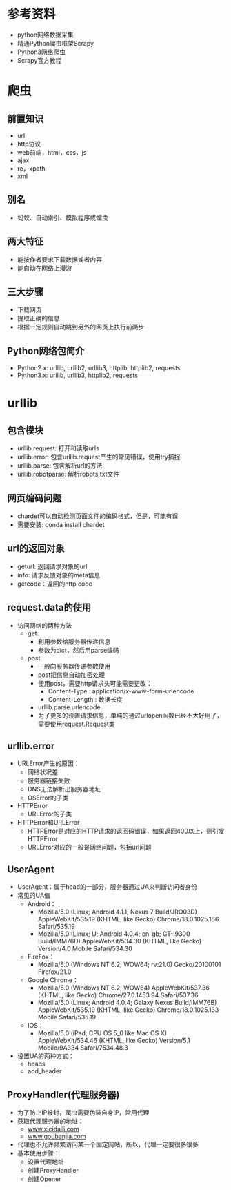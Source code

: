 # 参考资料
- python网络数据采集
- 精通Python爬虫框架Scrapy
- Python3网络爬虫
- Scrapy官方教程

# 爬虫
## 前置知识
- url
- http协议
- web前端，html，css，js
- ajax
- re，xpath
- xml
## 别名
- 蚂蚁、自动索引、模拟程序或蠕虫
## 两大特征
- 能按作者要求下载数据或者内容
- 能自动在网络上漫游
## 三大步骤
- 下载网页
- 提取正确的信息
- 根据一定规则自动跳到另外的网页上执行前两步
## Python网络包简介
- Python2.x: urllib, urllib2, urllib3, httplib, httplib2, requests
- Python3.x: urllib, urllib3, httplib2, requests

# urllib
## 包含模块
- urllib.request: 打开和读取urls
- urllib.error: 包含urllib.request产生的常见错误，使用try捕捉
- urllib.parse: 包含解析url的方法
- urllib.robotparse: 解析robots.txt文件
## 网页编码问题
- chardet可以自动检测页面文件的编码格式，但是，可能有误
- 需要安装: conda install chardet
## url的返回对象
- geturl: 返回请求对象的url
- info: 请求反馈对象的meta信息
- getcode：返回的http code
## request.data的使用
- 访问网络的两种方法
    - get:
        - 利用参数给服务器传递信息
        - 参数为dict，然后用parse编码
    - post
        - 一般向服务器传递参数使用
        - post把信息自动加密处理
        - 使用post，需要http请求头可能需要更改：
            - Content-Type : application/x-www-form-urlencode
            - Content-Length : 数据长度
        - urllib.parse.urlencode
        - 为了更多的设置请求信息，单纯的通过urlopen函数已经不大好用了，需要使用request.Request类
## urllib.error
- URLError产生的原因：
    - 网络状况差
    - 服务器链接失败
    - DNS无法解析出服务器地址
    - OSError的子类
- HTTPError
    - URLError的子类
- HTTPError和URLError
    - HTTPError是对应的HTTP请求的返回码错误，如果返回400以上，则引发HTTPError
    - URLError对应的一般是网络问题，包括url问题
## UserAgent
- UserAgent：属于head的一部分，服务器通过UA来判断访问者身份
- 常见的UA值
    - Android：
        - Mozilla/5.0 (Linux; Android 4.1.1; Nexus 7 Build/JRO03D) AppleWebKit/535.19 (KHTML, like Gecko) Chrome/18.0.1025.166 Safari/535.19
        - Mozilla/5.0 (Linux; U; Android 4.0.4; en-gb; GT-I9300 Build/IMM76D) AppleWebKit/534.30 (KHTML, like Gecko) Version/4.0 Mobile Safari/534.30       
    - FireFox：
        - Mozilla/5.0 (Windows NT 6.2; WOW64; rv:21.0) Gecko/20100101 Firefox/21.0
    - Google Chrome：
        - Mozilla/5.0 (Windows NT 6.2; WOW64) AppleWebKit/537.36 (KHTML, like Gecko) Chrome/27.0.1453.94 Safari/537.36
        - Mozilla/5.0 (Linux; Android 4.0.4; Galaxy Nexus Build/IMM76B) AppleWebKit/535.19 (KHTML, like Gecko) Chrome/18.0.1025.133 Mobile Safari/535.19
    - IOS：
        - Mozilla/5.0 (iPad; CPU OS 5_0 like Mac OS X) AppleWebKit/534.46 (KHTML, like Gecko) Version/5.1 Mobile/9A334 Safari/7534.48.3
- 设置UA的两种方式：
    - heads
    - add_header
## ProxyHandler(代理服务器)
- 为了防止IP被封，爬虫需要伪装自身IP，常用代理
- 获取代理服务器的地址：
    - www.xicidaili.com
    - www.goubanjia.com
- 代理也不允许频繁访问某一个固定网站，所以，代理一定要很多很多
- 基本使用步骤：
    - 设置代理地址
    - 创建ProxyHandler
    - 创建Opener